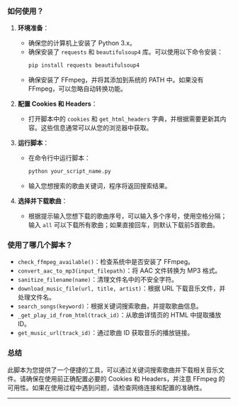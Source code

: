 ### 如何使用？

1. **环境准备**：
   - 确保您的计算机上安装了 Python 3.x。
   - 确保安装了 `requests` 和 `beautifulsoup4` 库。可以使用以下命令安装：
     ```bash
     pip install requests beautifulsoup4
     ```
   - 确保安装了 FFmpeg，并将其添加到系统的 PATH 中。如果没有 FFmpeg，可以忽略自动转换功能。

2. **配置 Cookies 和 Headers**：
   - 打开脚本中的 `cookies` 和 `get_html_headers` 字典，并根据需要更新其内容。这些信息通常可以从您的浏览器中获取。

3. **运行脚本**：
   - 在命令行中运行脚本：
     ```bash
     python your_script_name.py
     ```
   - 输入您想搜索的歌曲关键词，程序将返回搜索结果。

4. **选择并下载歌曲**：
   - 根据提示输入您想下载的歌曲序号，可以输入多个序号，使用空格分隔；输入 `all` 可以下载所有歌曲；如果直接回车，则默认下载前5首歌曲。

### 使用了哪几个脚本？

- `check_ffmpeg_available()`：检查系统中是否安装了 FFmpeg。
- `convert_aac_to_mp3(input_filepath)`：将 AAC 文件转换为 MP3 格式。
- `sanitize_filename(name)`：清理文件名中的不安全字符。
- `download_music_file(url, title, artist)`：根据 URL 下载音乐文件，并处理文件名。
- `search_songs(keyword)`：根据关键词搜索歌曲，并提取歌曲信息。
- `_get_play_id_from_html(track_id)`：从歌曲详情页的 HTML 中提取播放 ID。
- `get_music_url(track_id)`：通过歌曲 ID 获取音乐的播放链接。

### 总结

此脚本为您提供了一个便捷的工具，可以通过关键词搜索歌曲并下载相关音乐文件。请确保在使用前正确配置必要的 Cookies 和 Headers，并注意 FFmpeg 的可用性。如果在使用过程中遇到问题，请检查网络连接和配置的准确性。

---


